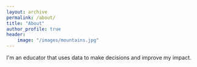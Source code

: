 ```yaml
---
layout: archive
permalink: /about/
title: "About"
author_profile: true
header:
    image: "/images/mountains.jpg"
---
```


I'm an educator that uses data to make decisions and improve my impact.
